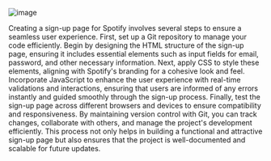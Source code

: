 ![image](https://github.com/ayush-py-c/Sign-up-menu/assets/85986862/9886cde7-8053-449f-8146-a10d66d0e845)

Creating a sign-up page for Spotify involves several steps to ensure a seamless user experience. First, set up a Git repository to manage your code efficiently. Begin by designing the HTML structure of the sign-up page, ensuring it includes essential elements such as input fields for email, password, and other necessary information. Next, apply CSS to style these elements, aligning with Spotify's branding for a cohesive look and feel. Incorporate JavaScript to enhance the user experience with real-time validations and interactions, ensuring that users are informed of any errors instantly and guided smoothly through the sign-up process. Finally, test the sign-up page across different browsers and devices to ensure compatibility and responsiveness. By maintaining version control with Git, you can track changes, collaborate with others, and manage the project's development efficiently. This process not only helps in building a functional and attractive sign-up page but also ensures that the project is well-documented and scalable for future updates.

